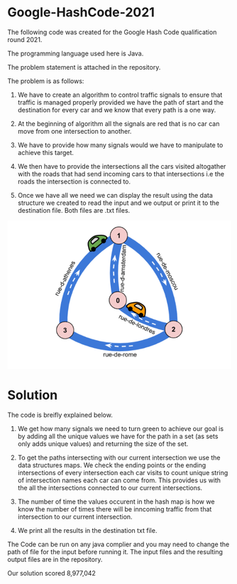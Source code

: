 # Google-HashCode-2021

The following code was created for the Google Hash Code qualification round 2021. 

The programming language used here is Java. 

The problem statement is attached in the repository. 

The problem is as follows:

1. We have to create an algorithm to control traffic signals to ensure that traffic is managed properly provided we have the path of start and the destination for every car and we know that every path is a one way.

2. At the beginning of algorithm all the signals are red that is no car can move from one intersection to another.

3. We have to provide how many signals would we have to manipulate to achieve this target. 

4. We then have to provide the intersections all the cars visited altogather with the roads that had send incoming cars to that intersections i.e the roads the intersection is connected to.

5. Once we have all we need we can display the result using the data structure we created to read the input and we output or print it to the destination file. Both files are .txt files.

![Screenshot](screenShot.png)

# Solution 
The code is breifly explained below. 
1. We get how many signals we need to turn green to achieve our goal is by adding all the unique values we have for the path in a set (as sets only adds unique values) and returning the size of the set.

2. To get the paths intersecting with our current intersection  we use the data structures maps. We check the ending points or the ending intersections of every intersection each car visits to count unique string of intersection names each car can come from. This provides us with the all the intersections connected to our current intersections.

3. The number of time the values occurent in the hash map is how we know the number of times there will be inncoming traffic from that intersection to our current intersection.

4. We print all the results in the destination txt file.


The Code can be run on any java complier and you may need to change the path of file for the input before running it.
The input files and the resulting output files are in the repository.

Our solution scored 8,977,042
